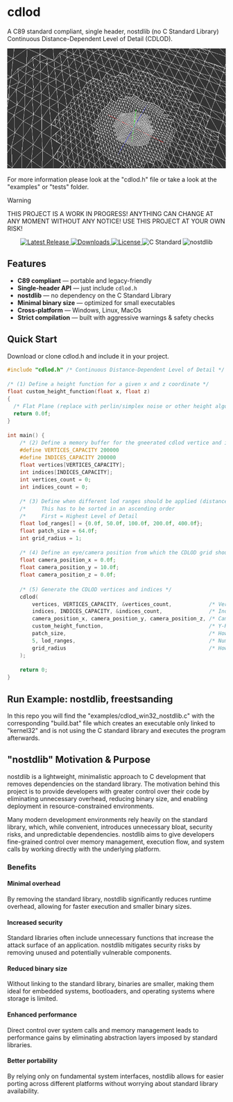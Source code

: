 # cdlod
A C89 standard compliant, single header, nostdlib (no C Standard Library) Continuous Distance-Dependent Level of Detail (CDLOD).

<p align="center">
<a href="https://github.com/nickscha/cdlod"><img src="assets/cdlod.png"></a>
</p>

For more information please look at the "cdlod.h" file or take a look at the "examples" or "tests" folder.

> [!WARNING]
> THIS PROJECT IS A WORK IN PROGRESS! ANYTHING CAN CHANGE AT ANY MOMENT WITHOUT ANY NOTICE! USE THIS PROJECT AT YOUR OWN RISK!

<p align="center">
  <a href="https://github.com/nickscha/cdlod/releases">
    <img src="https://img.shields.io/github/v/release/nickscha/cdlod?style=flat-square&color=blue" alt="Latest Release">
  </a>
  <a href="https://github.com/nickscha/cdlod/releases">
    <img src="https://img.shields.io/github/downloads/nickscha/cdlod/total?style=flat-square&color=brightgreen" alt="Downloads">
  </a>
  <a href="https://opensource.org/licenses/MIT">
    <img src="https://img.shields.io/badge/License-MIT-yellow.svg?style=flat-square" alt="License">
  </a>
  <img src="https://img.shields.io/badge/Standard-C89-orange?style=flat-square" alt="C Standard">
  <img src="https://img.shields.io/badge/nolib-nostdlib-lightgrey?style=flat-square" alt="nostdlib">
</p>

## **Features**
- **C89 compliant** — portable and legacy-friendly  
- **Single-header API** — just include `cdlod.h`  
- **nostdlib** — no dependency on the C Standard Library  
- **Minimal binary size** — optimized for small executables  
- **Cross-platform** — Windows, Linux, MacOs 
- **Strict compilation** — built with aggressive warnings & safety checks  

## Quick Start

Download or clone cdlod.h and include it in your project.

```C
#include "cdlod.h" /* Continuous Distance-Dependent Level of Detail */

/* (1) Define a height function for a given x and z coordinate */
float custom_height_function(float x, float z)
{
  /* Flat Plane (replace with perlin/simplex noise or other height algorithms) */
  return 0.0f;
}

int main() {
    /* (2) Define a memory buffer for the gneerated cdlod vertice and indices */
    #define VERTICES_CAPACITY 200000
    #define INDICES_CAPACITY 200000
    float vertices[VERTICES_CAPACITY];
    int indices[INDICES_CAPACITY];
    int vertices_count = 0;
    int indices_count = 0;

    /* (3) Define when different lod ranges should be applied (distance to camera) */
    /*     This has to be sorted in an ascending order                             */
    /*     First = Highest Level of Detail                                         */
    float lod_ranges[] = {0.0f, 50.0f, 100.0f, 200.0f, 400.0f};
    float patch_size = 64.0f;
    int grid_radius = 1;

    /* (4) Define an eye/camera position from which the CDLOD grid should be generated */
    float camera_position_x = 0.0f;
    float camera_position_y = 10.0f;
    float camera_position_z = 0.0f;

    /* (5) Generate the CDLOD vertices and indices */
    cdlod(
        vertices, VERTICES_CAPACITY, &vertices_count,            /* Vertices data                                   */
        indices, INDICES_CAPACITY, &indices_count,               /* Indices data                                    */
        camera_position_x, camera_position_y, camera_position_z, /* Camera position                                 */
        custom_height_function,                                  /* Y-Heightmap function                            */
        patch_size,                                              /* How large is each patch                         */
        5, lod_ranges,                                           /* Number of lod levels and the ranges             */
        grid_radius                                              /* How big is the grid (1=3x3, 3=5x5 patches, ...) */
    );
 
    return 0;
}
```

## Run Example: nostdlib, freestsanding

In this repo you will find the "examples/cdlod_win32_nostdlib.c" with the corresponding "build.bat" file which
creates an executable only linked to "kernel32" and is not using the C standard library and executes the program afterwards.

## "nostdlib" Motivation & Purpose

nostdlib is a lightweight, minimalistic approach to C development that removes dependencies on the standard library. The motivation behind this project is to provide developers with greater control over their code by eliminating unnecessary overhead, reducing binary size, and enabling deployment in resource-constrained environments.

Many modern development environments rely heavily on the standard library, which, while convenient, introduces unnecessary bloat, security risks, and unpredictable dependencies. nostdlib aims to give developers fine-grained control over memory management, execution flow, and system calls by working directly with the underlying platform.

### Benefits

#### Minimal overhead
By removing the standard library, nostdlib significantly reduces runtime overhead, allowing for faster execution and smaller binary sizes.

#### Increased security
Standard libraries often include unnecessary functions that increase the attack surface of an application. nostdlib mitigates security risks by removing unused and potentially vulnerable components.

#### Reduced binary size
Without linking to the standard library, binaries are smaller, making them ideal for embedded systems, bootloaders, and operating systems where storage is limited.

#### Enhanced performance
Direct control over system calls and memory management leads to performance gains by eliminating abstraction layers imposed by standard libraries.

#### Better portability
By relying only on fundamental system interfaces, nostdlib allows for easier porting across different platforms without worrying about standard library availability.
